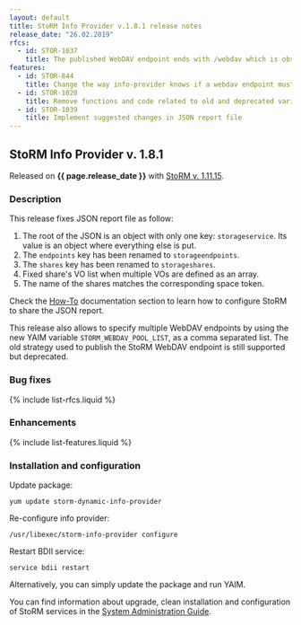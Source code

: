 ```yaml
---
layout: default
title: StoRM Info Provider v.1.8.1 release notes
release_date: "26.02.2019"
rfcs:
  - id: STOR-1037
    title: The published WebDAV endpoint ends with /webdav which is obsolete and broken without an ending slash
features:
  - id: STOR-844
    title: Change the way info-provider knows if a webdav endpoint must be published
  - id: STOR-1020
    title: Remove functions and code related to old and deprecated variables
  - id: STOR-1039
    title: Implement suggested changes in JSON report file
---
```


## StoRM Info Provider v. 1.8.1

Released on **{{ page.release_date }}** with [StoRM v. 1.11.15][release-notes].

### Description

This release fixes JSON report file as follow:

1. The root of the JSON is an object with only one key: `storageservice`. Its value is an object where everything else is put.
2. The `endpoints` key has been renamed to `storageendpoints`.
3. The `shares` key has been renamed to `storageshares`.
4. Fixed share's VO list when multiple VOs are defined as an array.
5. The name of the shares matches the corresponding space token.

Check the [How-To][how-to-json-report] documentation section to learn how to
configure StoRM to share the JSON report.

This release also allows to specify multiple WebDAV endpoints by using the new
YAIM variable `STORM_WEBDAV_POOL_LIST`, as a comma separated list.
The old strategy used to publish the StoRM WebDAV endpoint is still supported
but deprecated.

### Bug fixes

{% include list-rfcs.liquid %}

### Enhancements

{% include list-features.liquid %}

### Installation and configuration

Update package:

    yum update storm-dynamic-info-provider

Re-configure info provider:

    /usr/libexec/storm-info-provider configure

Restart BDII service:

    service bdii restart

Alternatively, you can simply update the package and run YAIM.

You can find information about upgrade, clean installation and configuration of
StoRM services in the [System Administration Guide][storm-sysadmin-guide].

[release-notes]: {{site.baseurl}}/release-notes/StoRM-v1.11.15.html
[storm-sysadmin-guide]: {{site.baseurl}}/documentation/sysadmin-guide/
[how-to-json-report]: {{site.baseurl}}/documentation/how-to/how-to-publish-json-report/
